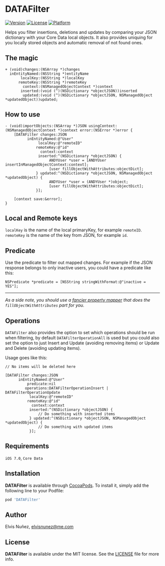 # DATAFilter

[![Version](https://img.shields.io/cocoapods/v/DATAFilter.svg?style=flat)](http://cocoadocs.org/docsets/DATAFilter)
[![License](https://img.shields.io/cocoapods/l/DATAFilter.svg?style=flat)](http://cocoadocs.org/docsets/DATAFilter)
[![Platform](https://img.shields.io/cocoapods/p/DATAFilter.svg?style=flat)](http://cocoadocs.org/docsets/DATAFilter)

Helps you filter insertions, deletions and updates by comparing your JSON dictionary with your Core Data local objects. It also provides uniquing for you locally stored objects and automatic removal of not found ones.

## The magic

```objc
+ (void)changes:(NSArray *)changes
  inEntityNamed:(NSString *)entityName
       localKey:(NSString *)localKey
      remoteKey:(NSString *)remoteKey
        context:(NSManagedObjectContext *)context
       inserted:(void (^)(NSDictionary *objectJSON))inserted
        updated:(void (^)(NSDictionary *objectJSON, NSManagedObject *updatedObject))updated;
```

## How to use

```objc
- (void)importObjects:(NSArray *)JSON usingContext:(NSManagedObjectContext *)context error:(NSError *)error {
    [DATAFilter changes:JSON
          inEntityNamed:@"User"
               localKey:@"remoteID"
              remoteKey:@"id"
                context:context
               inserted:^(NSDictionary *objectJSON) {
                    ANDYUser *user = [ANDYUser insertInManagedObjectContext:context];
                    [user fillObjectWithAttributes:objectDict];
              } updated:^(NSDictionary *objectJSON, NSManagedObject *updatedObject) {
                    ANDYUser *user = (ANDYUser *)object;
                    [user fillObjectWithAttributes:objectDict];
              }];

    [context save:&error];
}
```

## Local and Remote keys

`localKey` is the name of the local primaryKey, for example `remoteID`.  
`remoteKey` is the name of the key from JSON, for example `id`.

## Predicate

Use the predicate to filter out mapped changes. For example if the JSON response belongs to only inactive users, you could have a predicate like this:

```objc
NSPredicate *predicate = [NSString stringWithFormat:@"inactive = YES"];
```

***

*As a side note, you should use a [fancier property mapper](https://github.com/hyperoslo/NSManagedObject-HYPPropertyMapper/blob/master/README.md) that does the `fillObjectWithAttributes` part for you.*

## Operations

`DATAFilter` also provides the option to set which operations should be run when filtering, by default `DATAFilterOperationAll` is used but you could also set the option to just Insert and Update (avoiding removing items) or Update and Delete (avoiding updating items).

Usage goes like this:

```objc
// No items will be deleted here

[DATAFilter changes:JSON
      inEntityNamed:@"User"
          predicate:nil
         operations:DATAFilterOperationInsert | DATAFilterOperationUpdate
           localKey:@"remoteID"
          remoteKey:@"id"
            context:context
           inserted:^(NSDictionary *objectJSON) {
               // Do something with inserted items
           } updated:^(NSDictionary *objectJSON, NSManagedObject *updatedObject) {
               // Do something with updated items
           }];
```

## Requirements

`iOS 7.0`, `Core Data`

## Installation

**DATAFilter** is available through [CocoaPods](http://cocoapods.org). To install
it, simply add the following line to your Podfile:

```ruby
pod 'DATAFilter'
```

## Author

Elvis Nuñez, [elvisnunez@me.com](mailto:elvisnunez@me.com)

## License

**DATAFilter** is available under the MIT license. See the [LICENSE](https://github.com/3lvis/DATAFilter/blob/master/LICENSE.md) file for more info.

